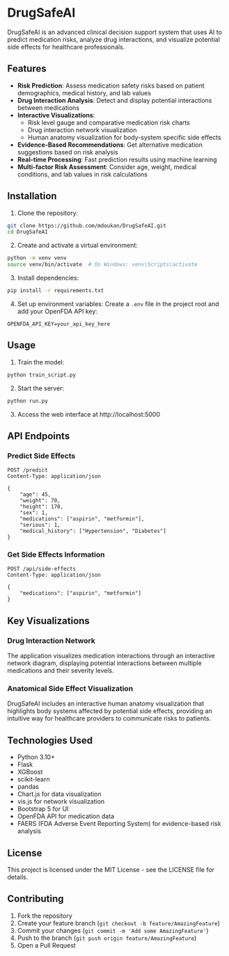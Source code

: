 # DrugSafeAI

DrugSafeAI is an advanced clinical decision support system that uses AI to predict medication risks, analyze drug interactions, and visualize potential side effects for healthcare professionals.

## Features

- **Risk Prediction**: Assess medication safety risks based on patient demographics, medical history, and lab values
- **Drug Interaction Analysis**: Detect and display potential interactions between medications
- **Interactive Visualizations**:
  - Risk level gauge and comparative medication risk charts
  - Drug interaction network visualization
  - Human anatomy visualization for body-system specific side effects
- **Evidence-Based Recommendations**: Get alternative medication suggestions based on risk analysis
- **Real-time Processing**: Fast prediction results using machine learning
- **Multi-factor Risk Assessment**: Consider age, weight, medical conditions, and lab values in risk calculations

## Installation

1. Clone the repository:
```bash
git clone https://github.com/mdoukan/DrugSafeAI.git
cd DrugSafeAI
```

2. Create and activate a virtual environment:
```bash
python -m venv venv
source venv/bin/activate  # On Windows: venv\Scripts\activate
```

3. Install dependencies:
```bash
pip install -r requirements.txt
```

4. Set up environment variables:
Create a `.env` file in the project root and add your OpenFDA API key:
```
OPENFDA_API_KEY=your_api_key_here
```

## Usage

1. Train the model:
```bash
python train_script.py
```

2. Start the server:
```bash
python run.py
```

3. Access the web interface at http://localhost:5000

## API Endpoints

### Predict Side Effects
```
POST /predict
Content-Type: application/json

{
    "age": 45,
    "weight": 70,
    "height": 170,
    "sex": 1,
    "medications": ["aspirin", "metformin"],
    "serious": 1,
    "medical_history": ["Hypertension", "Diabetes"]
}
```

### Get Side Effects Information
```
POST /api/side-effects
Content-Type: application/json

{
    "medications": ["aspirin", "metformin"]
}
```

## Key Visualizations

### Drug Interaction Network
The application visualizes medication interactions through an interactive network diagram, displaying potential interactions between multiple medications and their severity levels.

### Anatomical Side Effect Visualization
DrugSafeAI includes an interactive human anatomy visualization that highlights body systems affected by potential side effects, providing an intuitive way for healthcare providers to communicate risks to patients.

## Technologies Used

- Python 3.10+
- Flask
- XGBoost
- scikit-learn
- pandas
- Chart.js for data visualization
- vis.js for network visualization
- Bootstrap 5 for UI
- OpenFDA API for medication data
- FAERS (FDA Adverse Event Reporting System) for evidence-based risk analysis

## License

This project is licensed under the MIT License - see the LICENSE file for details.

## Contributing

1. Fork the repository
2. Create your feature branch (`git checkout -b feature/AmazingFeature`)
3. Commit your changes (`git commit -m 'Add some AmazingFeature'`)
4. Push to the branch (`git push origin feature/AmazingFeature`)
5. Open a Pull Request 